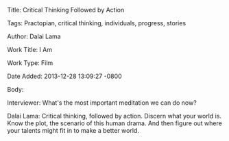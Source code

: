 Title:  Critical Thinking Followed by Action

Tags:   Practopian, critical thinking, individuals, progress, stories

Author: Dalai Lama

Work Title: I Am

Work Type: Film

Date Added: 2013-12-28 13:09:27 -0800

Body: 

Interviewer: What's the most important meditation we can do now? 

Dalai Lama: Critical thinking, followed by action. Discern what your world is. Know the plot, the scenario of this human drama. And then figure out where your talents might fit in to make a better world.
